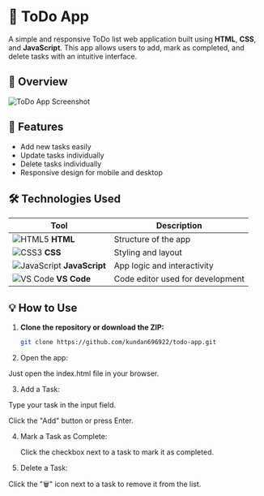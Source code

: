 # 📝 ToDo App

A simple and responsive ToDo list web application built using **HTML**, **CSS**, and **JavaScript**. This app allows users to add, mark as completed, and delete tasks with an intuitive interface.

## 📸 Overview

![ToDo App Screenshot](./screenshot.png)

## 🚀 Features

- Add new tasks easily
- Update tasks individually
- Delete tasks individually
- Responsive design for mobile and desktop

## 🛠️ Technologies Used

| Tool              | Description              |
|------------------|--------------------------|
| ![HTML5](https://img.icons8.com/color/24/html-5--v1.png) **HTML** | Structure of the app |
| ![CSS3](https://img.icons8.com/color/24/css3.png) **CSS**   | Styling and layout    |
| ![JavaScript](https://img.icons8.com/color/24/javascript--v1.png) **JavaScript** | App logic and interactivity |
| ![VS Code](https://img.icons8.com/color/24/visual-studio-code-2019.png) **VS Code** | Code editor used for development |

## 💡 How to Use

1. **Clone the repository or download the ZIP:**

   ```bash
   git clone https://github.com/kundan696922/todo-app.git
2. Open the app:

  Just open the index.html file in your browser.

3. Add a Task:

  Type your task in the input field.

  Click the "Add" button or press Enter.

4. Mark a Task as Complete:

   Click the checkbox next to a task to mark it as completed.

5. Delete a Task:

  Click the "🗑️" icon next to a task to remove it from the list.


